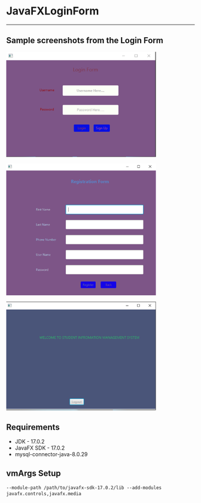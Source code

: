 
# JavaFXLoginForm

---

## Sample screenshots from the Login Form

<img src="Screnshots/Login123.png" alt="Logn - Screen" width="400"/><br>

<img src="Screnshots/Signup.png" alt="Registration - Screen" width="400"/><br>

<img src="Screnshots/Logout.png" alt="System Page - Screen" width="400"/><br>

## Requirements

- JDK - 17.0.2
- JavaFX SDK - 17.0.2
- mysql-connector-java-8.0.29

## vmArgs Setup

```
--module-path /path/to/javafx-sdk-17.0.2/lib --add-modules javafx.controls,javafx.media
```
